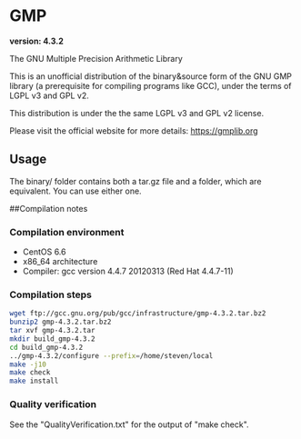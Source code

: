 # GMP
**version: 4.3.2**

The GNU Multiple Precision Arithmetic Library

This is an unofficial distribution of the binary&source form of the GNU GMP library (a prerequisite for compiling programs like GCC), under the terms of LGPL v3 and GPL v2.

This distribution is under the the same LGPL v3 and GPL v2 license.

Please visit the official website for more details: https://gmplib.org

## Usage
The binary/ folder contains both a tar.gz file and a folder, which are equivalent. You can use either one.

##Compilation notes

### Compilation environment
* CentOS 6.6
* x86_64 architecture
* Compiler: gcc version 4.4.7 20120313 (Red Hat 4.4.7-11)

### Compilation steps
```bash
wget ftp://gcc.gnu.org/pub/gcc/infrastructure/gmp-4.3.2.tar.bz2
bunzip2 gmp-4.3.2.tar.bz2
tar xvf gmp-4.3.2.tar
mkdir build_gmp-4.3.2
cd build_gmp-4.3.2
../gmp-4.3.2/configure --prefix=/home/steven/local
make -j10
make check
make install
```

### Quality verification
See the "QualityVerification.txt" for the output of "make check".
